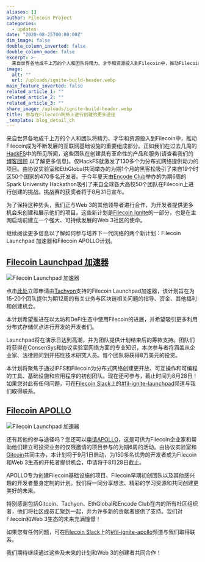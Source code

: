 ```yaml
---
aliases: []
author: Filecoin Project
categories:
  - updates
date: "2020-08-25T00:00:00Z"
dim_image: false
double_column_inverted: false
double_column_mode: false
excerpt: >-
  来自世界各地成千上万的个人和团队将精力、才华和资源投入到Filecoin中，推动Filecoin成为不断发展的互联网基础设施的重要组成部分。正如我们在过去几周的HackFS中的所见所闻，这些团队在创建具有革命性的产品和服务。
image:
  alt: ""
  url: /uploads/ignite-build-header.webp
main_feature_inverted: false
related_article_1: ""
related_article_2: ""
related_article_3: ""
share_image: /uploads/ignite-build-header.webp
title: 参与在Filecoin网络上进行创建的更多途径
_template: blog_detail_ch
---
```


来自世界各地成千上万的个人和团队将精力、才华和资源投入到Filecoin中，推动Filecoin成为不断发展的互联网基础设施的重要组成部分。正如我们在过去几周的[HackFS](http://hackfs.com)中的所见所闻，这些团队在创建具有革命性的产品和服务(请查看我们的 [博客回顾](/blog/hackfs-finale/) 以了解更多信息)。仅HackFS就激发了130多个为分布式网络提供动力的项目。由协议实验室和EthGlobal共同举办的为期1个月的黑客松吸引了来自19个时区50个国家的470多名开发者。于今年夏天由[Encode Club](https://www.encode.club/)举办的为期6周的Spark University Hackathon吸引了来自全球各大高校50个团队在Filecoin上进行创建的挑战。挑战赛的获奖者将于8月31日宣布。

为了保持这种势头，我们正与Web 3的其他领导者进行合作，为开发者提供更多机会来创建和展示他们的项目。这些新计划是[Filecoin Ignite](https://hub.fil.org/events/)的一部分，也是在主网启动前建立一个强大、可持续发展的Web 3社区的使命。

继续阅读更多信息以了解如何参与培养下一代网络的两个新计划：Filecoin Launchpad 加速器和Filecoin APOLLO计划。

## [Filecoin Launchpad 加速器](https://tachyon.xyz/)

![Filecoin Launchpad 加速器](/vintage/images/blog/ignite-launchpad.jpg)

点击[此处](https://tachyon.submittable.com/submit/170134/filecoin-launchpad-accelerator-powered-by-tachyon)立即申请由[Tachyon](https://tachyon.xyz/)支持的Filecoin Launchpad加速器，该计划旨在为15-20个团队提供为期12周的有关业务与区块链相关问题的指导、资金、其他福利和创建机会。

本计划希望推进在以太坊和DeFi生态中使用Filecoin的进展，并希望吸引更多利用分布式存储优点进行开发的开发者们。

Launchpad将在演示日达到高潮，并为团队提供计划结束后的筹款支持。团队们将获得在ConsenSys和协议实验室网络方面的专业知识，本次参与者将涵盖从企业家、法律顾问到开拓性技术研究人员。每个团队将获得8万美元的投资。

本计划将聚焦于通过IPFS和Filecoin为分布式网络创建更开放、可互操作和可编程的工具、基础设施和应用程序的初创团队。现在还可参与，截止时间为8月28日！如果您对此有任何问题，可在[Filecoin Slack](https://filecoin.io/slack)上的[#fil-ignite-launchpad](https://app.slack.com/client/TEHTVS1L6/C0192P674KY)频道与我们取得联系。

## [Filecoin APOLLO](https://gitcoin.co/hackathon/filecoin/onboard)

![Filecoin Launchpad 加速器](/vintage/images/blog/ignite-apollo.jpg)

还有其他的参与途径吗？您还可以[申请APOLLO](https://gitcoin.co/hackathon/filecoin/onboard)，这是可供为Filecoin企业家和帮助他们建立可投资业务的仅限邀请的项目参与的为期6周的活动。由协议实验室和[Gitcoin](https://gitcoin.co/)共同主办，本计划将于9月1日启动，为150多名优秀的开发者成为Filecoin和Web 3生态的开拓者提供机会，申请将于8月28日截止。

APOLLO专为创建Filecoin基础设施的项目、Filecoin早期初创团队以及其他感兴趣的开发者量身定制的计划。我们将一同分享想法、精彩的学习资源和共同创建更美好的未来。

特别感谢包括Gitcoin、Tachyon、EthGlobal和Encode Club在内的所有社区组织者，他们将社区成员汇聚到一起，并为许多新的贡献者提供了支持。我们对Filecoin和Web 3生态的未来充满憧憬！

如果您有任何问题，可在[Filecoin Slack](https://filecoin.io/slack)上的[#fil-ignite-apollo](https://app.slack.com/client/TEHTVS1L6/C018JLH2P5L)频道与我们取得联系。

我们期待继续通过这些及未来的计划和Web 3的创建者共同合作！
